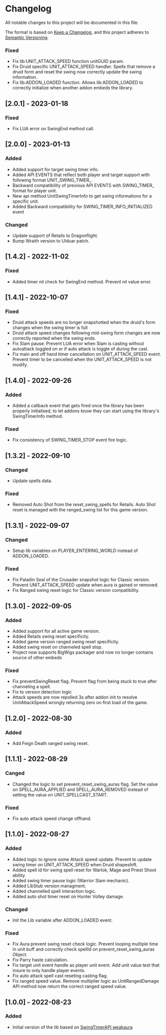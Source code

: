 # Changelog
All notable changes to this project will be documented in this file.

The format is based on [Keep a Changelog](https://keepachangelog.com/en/1.0.0/),
and this project adheres to [Semantic Versioning](https://semver.org/spec/v2.0.0.html).

### Fixed
- Fix lib:UNIT_ATTACK_SPEED function unitGUID param.
- Fix Druid specific UNIT_ATTACK_SPEED handler. Spells that remove a druid form and reset the swing now correctly update the swing information. 
- Fix lib:ADDON_LOADED function. Allows lib:ADDON_LOADED to correctly initialize when another addon embeds the library.

## [2.0.1] - 2023-01-18

### Fixed
- Fix LUA error on SwingEnd method call.

## [2.0.0] - 2023-01-13

### Added
- Added support for target swing timer info.
- Added API EVENTS that reflect both player and target support with following format UNIT_SWING_TIMER_.
- Backward compatibility of previous API EVENTS with SWING_TIMER_ format for player unit.
- New api method UnitSwingTimerInfo to get swing informations for a specific unit.
- Added Backward compatibility for SWING_TIMER_INFO_INITIALIZED event

### Changed
* Update support of Retails to Dragonflight.
* Bump Wraith version to Ulduar patch.

## [1.4.2] - 2022-11-02

### Fixed
- Added timer nil check for SwingEnd method. Prevent nil value error.

## [1.4.1] - 2022-10-07

### Fixed
- Druid attack speeds are no longer snapshotted when the druid's form changes when the swing timer is full
- Druid attack speed changes following mid-swing form changes are now correctly reported when the swing ends.
- Fix Slam pause. Prevent LUA error when Slam is casting without autoattack toggled on or if auto attack is toggle of during the cast.
- Fix main and off hand timer cancellation on UNIT_ATTACK_SPEED event. Prevent timer to be cancelled when the UNIT_ATTACK_SPEED is not modify.

## [1.4.0] - 2022-09-26

### Added
- Added a callback event that gets fired once the library has been properly initialised, to let addons know they can start using the library's SwingTimerInfo method.

### Fixed
- Fix consistency of SWING_TIMER_STOP event fire logic.

## [1.3.2] - 2022-09-10

### Changed
- Update spells data.

### Fixed
- Removed Auto Shot from the reset_swing_spells for Retails. Auto Shot reset is managed with the ranged_swing list for this game version.

## [1.3.1] - 2022-09-07

### Changed
- Setup lib variables on PLAYER_ENTERING_WORLD instead of ADDON_LOADED.

### Fixed
- Fix Paladin Seal of the Crusader snapshot logic for Classic version. Prevent UNIT_ATTACK_SPEED update when aura is gained or removed.
- Fix Ranged swing reset logic for Classic version compatibility.

## [1.3.0] - 2022-09-05

### Added
- Added support for all active game version.
- Added Retails swing reset specificity.
- Added game version ranged swing reset specificity.
- Added swing reset on channeled spell stop.
- Project now supports BigWigs packager and now no longer contains source of other embeds

### Fixed
- Fix preventSwingReset flag. Prevent flag from being stuck to true after channeling a spell.
- Fix to version detection logic
- Attack speeds are now repolled 3s after addon init to resolve UnitAttackSpeed wrongly returning zero on first load of the game.

## [1.2.0] - 2022-08-30

### Added
- Add Feign Death ranged swing reset.

## [1.1.1] - 2022-08-29

### Canged
- Changed the logic to set prevent_reset_swing_auras flag. Set the value on SPELL_AURA_APPLIED and SPELL_AURA_REMOVED instead of setting the value on UNIT_SPELLCAST_START.

### Fixed
- Fix auto attack speed change offhand.

## [1.1.0] - 2022-08-27

### Added
- Added logic to ignore some Attack speed update. Prevent to update swing timer on UNIT_ATTACK_SPEED when Druid shapeshift.
- Added spell id for swing spell reset for Warlok, Mage and Priest Shoot ability.
- Added swing timer pause logic (Warrior Slam mechanic).
- Added LibStub version managment.
- Added channelled spell interaction logic.
- Added auto shot timer reset on Hunter Volley damage.

### Changed
- Init the Lib variable after ADDON_LOADED event.

### Fixed
- Fix Aura prevent swing reset check logic. Prevent looping multiple time in unit buff and correctly check spellId on prevent_reset_swing_auras Object.
- Fix Parry haste calculation.
- Fix target unit event handle as player unit event. Add unit value test that insure to only handle player events.
- Fix auto attack spell cast reseting casting flag.
- Fix ranged speed value. Remove multiplier logic as UnitRangedDamage API method now return the correct ranged speed value.

## [1.0.0] - 2022-08-23

### Added
- Initial version of the lib based on [SwingTimerAPI weakaura](https://wago.io/mfxY37Jl9)
